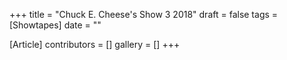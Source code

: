 +++
title = "Chuck E. Cheese's Show 3 2018"
draft = false
tags = [Showtapes]
date = ""

[Article]
contributors = []
gallery = []
+++